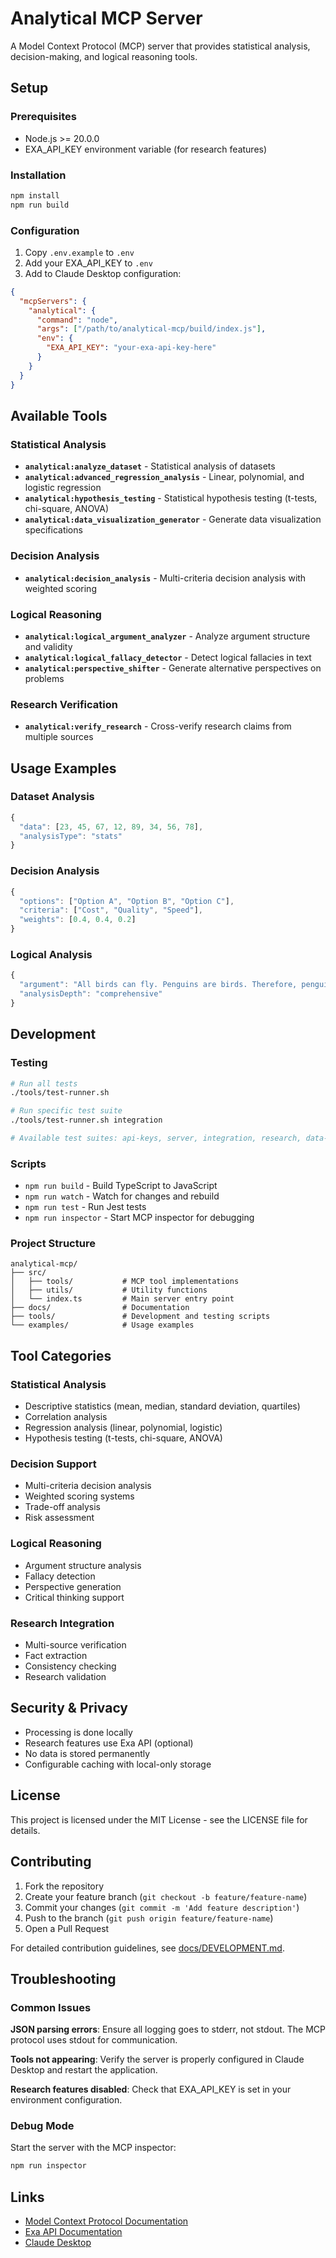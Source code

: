 # Analytical MCP Server

A Model Context Protocol (MCP) server that provides statistical analysis, decision-making, and logical reasoning tools.

## Setup

### Prerequisites
- Node.js >= 20.0.0
- EXA_API_KEY environment variable (for research features)

### Installation
```bash
npm install
npm run build
```

### Configuration
1. Copy `.env.example` to `.env`
2. Add your EXA_API_KEY to `.env`
3. Add to Claude Desktop configuration:

```json
{
  "mcpServers": {
    "analytical": {
      "command": "node",
      "args": ["/path/to/analytical-mcp/build/index.js"],
      "env": {
        "EXA_API_KEY": "your-exa-api-key-here"
      }
    }
  }
}
```

## Available Tools

### Statistical Analysis
- **`analytical:analyze_dataset`** - Statistical analysis of datasets
- **`analytical:advanced_regression_analysis`** - Linear, polynomial, and logistic regression
- **`analytical:hypothesis_testing`** - Statistical hypothesis testing (t-tests, chi-square, ANOVA)
- **`analytical:data_visualization_generator`** - Generate data visualization specifications

### Decision Analysis
- **`analytical:decision_analysis`** - Multi-criteria decision analysis with weighted scoring

### Logical Reasoning
- **`analytical:logical_argument_analyzer`** - Analyze argument structure and validity
- **`analytical:logical_fallacy_detector`** - Detect logical fallacies in text
- **`analytical:perspective_shifter`** - Generate alternative perspectives on problems

### Research Verification
- **`analytical:verify_research`** - Cross-verify research claims from multiple sources

## Usage Examples

### Dataset Analysis
```javascript
{
  "data": [23, 45, 67, 12, 89, 34, 56, 78],
  "analysisType": "stats"
}
```

### Decision Analysis
```javascript
{
  "options": ["Option A", "Option B", "Option C"],
  "criteria": ["Cost", "Quality", "Speed"],
  "weights": [0.4, 0.4, 0.2]
}
```

### Logical Analysis
```javascript
{
  "argument": "All birds can fly. Penguins are birds. Therefore, penguins can fly.",
  "analysisDepth": "comprehensive"
}
```

## Development

### Testing
```bash
# Run all tests
./tools/test-runner.sh

# Run specific test suite
./tools/test-runner.sh integration

# Available test suites: api-keys, server, integration, research, data-pipeline
```

### Scripts
- `npm run build` - Build TypeScript to JavaScript
- `npm run watch` - Watch for changes and rebuild
- `npm run test` - Run Jest tests
- `npm run inspector` - Start MCP inspector for debugging

### Project Structure
```
analytical-mcp/
├── src/
│   ├── tools/           # MCP tool implementations
│   ├── utils/           # Utility functions
│   └── index.ts         # Main server entry point
├── docs/                # Documentation
├── tools/               # Development and testing scripts
└── examples/            # Usage examples
```

## Tool Categories

### Statistical Analysis
- Descriptive statistics (mean, median, standard deviation, quartiles)
- Correlation analysis
- Regression analysis (linear, polynomial, logistic)
- Hypothesis testing (t-tests, chi-square, ANOVA)

### Decision Support
- Multi-criteria decision analysis
- Weighted scoring systems
- Trade-off analysis
- Risk assessment

### Logical Reasoning
- Argument structure analysis
- Fallacy detection
- Perspective generation
- Critical thinking support

### Research Integration
- Multi-source verification
- Fact extraction
- Consistency checking
- Research validation

## Security & Privacy

- Processing is done locally
- Research features use Exa API (optional)
- No data is stored permanently
- Configurable caching with local-only storage

## License

This project is licensed under the MIT License - see the LICENSE file for details.

## Contributing

1. Fork the repository
2. Create your feature branch (`git checkout -b feature/feature-name`)
3. Commit your changes (`git commit -m 'Add feature description'`)
4. Push to the branch (`git push origin feature/feature-name`)
5. Open a Pull Request

For detailed contribution guidelines, see [docs/DEVELOPMENT.md](./docs/DEVELOPMENT.md).

## Troubleshooting

### Common Issues

**JSON parsing errors**: Ensure all logging goes to stderr, not stdout. The MCP protocol uses stdout for communication.

**Tools not appearing**: Verify the server is properly configured in Claude Desktop and restart the application.

**Research features disabled**: Check that EXA_API_KEY is set in your environment configuration.

### Debug Mode
Start the server with the MCP inspector:
```bash
npm run inspector
```

## Links

- [Model Context Protocol Documentation](https://modelcontextprotocol.io/)
- [Exa API Documentation](https://docs.exa.ai/)
- [Claude Desktop](https://claude.ai/desktop)
